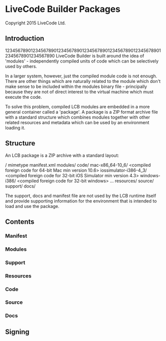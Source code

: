# LiveCode Builder Packages
Copyright 2015 LiveCode Ltd.

## Introduction
12345678901234567890123456789012345678901234567890123456789012345678901234567890
LiveCode Builder is built around the idea of 'modules' - independently compiled
units of code which can be selectively used by others.

In a larger system, however, just the compiled module code is not enough. There
are other things which are naturally related to the module which don't make sense
to be included within the modules binary file - principally because they are not
of direct interest to the virtual machine which must execute the code.

To solve this problem, compiled LCB modules are embedded in a more general
container called a 'package'. A package is a ZIP format archive file with a
standard structure which combines modules together with other related resources
and metadata which can be used by an environment loading it.

## Structure

An LCB package is a ZIP archive with a standard layout:

  <root>/
    mimetype
    manifest.xml
    modules/
      <compiled module code>
    code/
      mac-x86_64-10_6/
        <compiled foreign code for 64-bit Mac min version 10.6>
      iossimulator-i386-4_3/
        <compiled foreign code for 32-bit iOS Simulator min version 4.3>
      windows-i386/
        <compiled foreign code for 32-bit windows>
      <arch>
        ...
    resources/
      <resource files for compiled modules>
    source/
      <source files for compiled modules>
    support/
      <structure defined by loading environment>
    docs/
      <structure defined by loading environment>
      
The support, docs and manifest file are not used by the LCB runtime itself and
provide supporting information for the environment that is intended to load and
use the package.

## Contents

### Manifest

### Modules

### Support

### Resources

### Code

### Source

### Docs

## Signing
